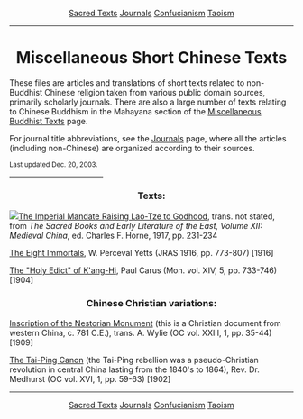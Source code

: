 <body>
 
 
 
 <p align="center"><a href="../../index.htm">Sacred Texts</a> <a href="../../journals/index.htm">Journals</a> <a href="../index.htm">Confucianism</a> <a href="../../tao/index.htm">Taoism</a></p>
 
 
 
 <hr>
 
 
 
 <h1 align="center">Miscellaneous Short Chinese Texts</h1>
 
 
 
 <p>These files are articles and translations of short texts related to non-Buddhist Chinese religion taken from various public domain sources, primarily scholarly journals. There are also a large number of texts relating to Chinese Buddhism in the Mahayana section of the <a href="../../bud/etc/index.htm#Mahayana">Miscellaneous Buddhist Texts</a> page.</p>
 
 
 
 <p>For journal title abbreviations, see the <a href="../../journals/index.htm">Journals</a> page, where all the articles (including non-Chinese) are organized according to their sources.</p>
 
 
 
 <p><small>Last updated Dec. 20, 2003.</small></p>
 
 
 
 <hr width="33%" align="center">
 
 
 
 <h3 align="center">Texts:</h3>
 
 
 
 <p>
 
 <img src="../../new2.gif"><a href="imlt.htm">The Imperial Mandate Raising Lao-Tze to Godhood</a>, trans. not stated,  from <i>The Sacred Books and Early Literature of the East, Volume XII: Medieval China</i>, ed. Charles F. Horne, 1917, pp. 231-234<br>
 
 <a href="../../journals/jras/1916-21.htm">The Eight Immortals</a>, W. Perceval Yetts (JRAS 1916, pp. 773-807) [1916]<br>
 
 <a href="../../journals/mon/kang-hi.htm">The "Holy Edict" of K'ang-Hi</a>, Paul Carus (Mon. vol. XIV, 5, pp. 733-746) [1904]<br>
 
 </p>
 
 
 
 <h3 align="center">Chinese Christian variations:</h3>
 
 
 
 <p>
 
 <a href="../../journals/oc/inm.htm">Inscription of the Nestorian Monument</a> (this is a Christian document from western China, c. 781 C.E.), trans. A. Wylie (OC vol. XXIII, 1, pp. 35-44) [1909]<br>
 
 <a href="../../journals/oc/tpc.htm">The Tai-Ping Canon</a> (the Tai-Ping rebellion was a pseudo-Christian revolution in central China lasting from the 1840's to 1864), Rev. Dr. Medhurst (OC vol. XVI, 1, pp. 59-63) [1902]<br>
 
 </p>
 
 
 
 <hr>
 
 
 
 <p align="center"><a href="../../index.htm">Sacred Texts</a> <a href="../../journals/index.htm">Journals</a> <a href="../index.htm">Confucianism</a> <a href="../../tao/index.htm">Taoism</a></p>
 
 
 
 </body>